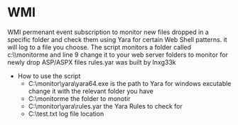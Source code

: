 # WMI

WMI permenant event subscription to monitor new files dropped in a specific folder and check them using Yara for certain Web Shell patterns. it will log to a file you choose.
The script monitors a folder called c:\\\\monitorme and line 9 change it to your web server folders to monitor for newly drop ASP/ASPX files
rules.yar was built by  lnxg33k
* How to use the script
  * C:\\monitor\\yara\\yara64.exe is the path to Yara for windows excutable change it with the relevant folder you have
  * C:\\monitorme the folder to monotir
  * C:\\monitor\\yara\\rules.yar the Yara Rules to check for
  * C:\\test.txt log file location

